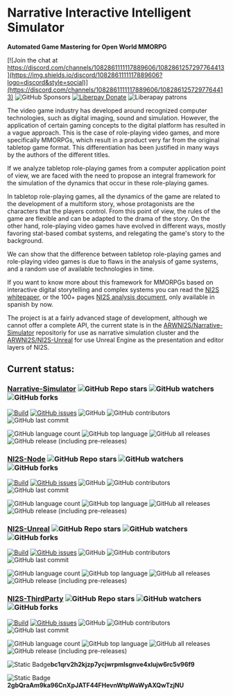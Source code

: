 # Narrative Interactive Intelligent Simulator
**Automated Game Mastering for Open World MMORPG**

[![Join the chat at https://discord.com/channels/1082861111117889606/1082861257297764413](https://img.shields.io/discord/1082861111117889606?logo=discord&style=social)](https://discord.com/channels/1082861111117889606/1082861257297764413)
![GitHub Sponsors](https://img.shields.io/github/sponsors/arwni2s?logo=github&style=social)
[![Liberpay Donate](https://img.shields.io/liberapay/goal/ARWNI2S?label=Donate&logo=liberapay&style=flat)](https://liberapay.com/ARWNI2S/donate)
![Liberapay patrons](https://img.shields.io/liberapay/patrons/arwni2s?logo=liberapay)

The video game industry has developed around recognized computer technologies, such as digital imaging, sound and simulation. However, the application of certain gaming concepts to the digital platform has resulted in a vague approach. This is the case of role-playing video games, and more specifically MMORPGs, which result in a product very far from the original tabletop game format. This differentiation has been justified in many ways by the authors of the different titles.

If we analyze tabletop role-playing games from a computer application point of view, we are faced with the need to propose an integral framework for the simulation of the dynamics that occur in these role-playing games.

In tabletop role-playing games, all the dynamics of the game are related to the development of a multiform story, whose protagonists are the characters that the players control. From this point of view, the rules of the game are flexible and can be adapted to the drama of the story. On the other hand, role-playing video games have evolved in different ways, mostly favoring stat-based combat systems, and relegating the game's story to the background.

We can show that the difference between tabletop role-playing games and role-playing video games is due to flaws in the analysis of game systems, and a random use of available technologies in time.

If you want to know more about this framework for MMORPGs based on interactive digital storytelling and complex systems you can read the [NI2S whitepaper](https://github.com/ARWNI2S/NI2S-Documentation/blob/main/pub/Whitepaper.pdf), or the 100+ pages [NI2S analysis document](https://github.com/ARWNI2S/NI2S-Documentation/blob/main/pub/NI2S_full.es.pdf), only available in spanish by now.

The project is at a fairly advanced stage of development, although we cannot offer a complete API, the current state is in the [ARWNI2S/Narrative-Simulator](https://github.com/ARWNI2S/Narrative-Simulator) repositoriy for use as narrative simulation cluster and the [ARWNI2S/NI2S-Unreal](https://github.com/ARWNI2S/NI2S-Unreal) for use Unreal Engine as the presentation and editor layers of NI2S.

## Current status:

### [Narrative-Simulator](https://github.com/ARWNI2S/Narrative-Simulator) ![GitHub Repo stars](https://img.shields.io/github/stars/arwni2s/narrative-simulator?style=social) ![GitHub watchers](https://img.shields.io/github/watchers/arwni2s/narrative-simulator?style=social) ![GitHub forks](https://img.shields.io/github/forks/arwni2s/narrative-simulator?style=social)
[![Build](https://img.shields.io/github/actions/workflow/status/arwni2s/narrative-simulator/build.yml?style=plastic)](https://github.com/arwni2s/narrative-simulator/actions?query=workflow%3Abuild)
[![GitHub issues](https://img.shields.io/github/issues/arwni2s/narrative-simulator?style=plastic)](https://github.com/ARWNI2S/narrative-simulator/issues)
![GitHub](https://img.shields.io/github/license/arwni2s/narrative-simulator?style=plastic)
![GitHub contributors](https://img.shields.io/github/contributors/arwni2s/narrative-simulator?style=plastic)
![GitHub last commit](https://img.shields.io/github/last-commit/arwni2s/narrative-simulator?style=plastic)

![GitHub language count](https://img.shields.io/github/languages/count/arwni2s/narrative-simulator?style=plastic)
![GitHub top language](https://img.shields.io/github/languages/top/arwni2s/narrative-simulator?style=plastic)
![GitHub all releases](https://img.shields.io/github/downloads/arwni2s/narrative-simulator/total?style=plastic)
![GitHub release (including pre-releases)](https://img.shields.io/github/v/release/arwni2s/narrative-simulator?display-name=tag&include_prereleases&style=plastic)

### [NI2S-Node](https://github.com/ARWNI2S/NI2S-Node) ![GitHub Repo stars](https://img.shields.io/github/stars/arwni2s/ni2s-node?style=social) ![GitHub watchers](https://img.shields.io/github/watchers/arwni2s/ni2s-node?style=social) ![GitHub forks](https://img.shields.io/github/forks/arwni2s/ni2s-node?style=social)
[![Build](https://img.shields.io/github/actions/workflow/status/arwni2s/ni2s-node/build.yml?style=plastic)](https://github.com/arwni2s/ni2s-node/actions?query=workflow%3Abuild)
[![GitHub issues](https://img.shields.io/github/issues/arwni2s/ni2s-node?style=plastic)](https://github.com/ARWNI2S/ni2s-node/issues)
![GitHub](https://img.shields.io/github/license/arwni2s/ni2s-node?style=plastic)
![GitHub contributors](https://img.shields.io/github/contributors/arwni2s/ni2s-node?style=plastic)
![GitHub last commit](https://img.shields.io/github/last-commit/arwni2s/ni2s-node?style=plastic)

![GitHub language count](https://img.shields.io/github/languages/count/arwni2s/ni2s-node?style=plastic)
![GitHub top language](https://img.shields.io/github/languages/top/arwni2s/ni2s-node?style=plastic)
![GitHub all releases](https://img.shields.io/github/downloads/arwni2s/ni2s-node/total?style=plastic)
![GitHub release (including pre-releases)](https://img.shields.io/github/v/release/arwni2s/ni2s-node?display-name=tag&include_prereleases&style=plastic)

### [NI2S-Unreal](https://github.com/ARWNI2S/NI2S-Unreal) ![GitHub Repo stars](https://img.shields.io/github/stars/arwni2s/ni2s-unreal?style=social) ![GitHub watchers](https://img.shields.io/github/watchers/arwni2s/ni2s-unreal?style=social) ![GitHub forks](https://img.shields.io/github/forks/arwni2s/ni2s-unreal?style=social)
[![Build](https://img.shields.io/github/actions/workflow/status/arwni2s/ni2s-unreal/build.yml?style=plastic)](https://github.com/arwni2s/ni2s-unreal/actions?query=workflow%3Abuild)
[![GitHub issues](https://img.shields.io/github/issues/arwni2s/ni2s-unreal?style=plastic)](https://github.com/ARWNI2S/ni2s-unreal/issues)
![GitHub](https://img.shields.io/github/license/arwni2s/ni2s-unreal?style=plastic)
![GitHub contributors](https://img.shields.io/github/contributors/arwni2s/ni2s-unreal?style=plastic)
![GitHub last commit](https://img.shields.io/github/last-commit/arwni2s/ni2s-unreal?style=plastic)

![GitHub language count](https://img.shields.io/github/languages/count/arwni2s/ni2s-unreal?style=plastic)
![GitHub top language](https://img.shields.io/github/languages/top/arwni2s/ni2s-unreal?style=plastic)
![GitHub all releases](https://img.shields.io/github/downloads/arwni2s/ni2s-unreal/total?style=plastic)
![GitHub release (including pre-releases)](https://img.shields.io/github/v/release/arwni2s/ni2s-unreal?display-name=tag&include_prereleases&style=plastic)

### [NI2S-ThirdParty](https://github.com/ARWNI2S/NI2S-ThirdParty) ![GitHub Repo stars](https://img.shields.io/github/stars/arwni2s/ni2s-thirdparty?style=social) ![GitHub watchers](https://img.shields.io/github/watchers/arwni2s/ni2s-thirdparty?style=social) ![GitHub forks](https://img.shields.io/github/forks/arwni2s/ni2s-thirdparty?style=social)
[![Build](https://img.shields.io/github/actions/workflow/status/arwni2s/ni2s-thirdparty/build.yml?style=plastic)](https://github.com/arwni2s/ni2s-thirdparty/actions?query=workflow%3Abuild)
[![GitHub issues](https://img.shields.io/github/issues/arwni2s/ni2s-thirdparty?style=plastic)](https://github.com/ARWNI2S/ni2s-thirdparty/issues)
![GitHub](https://img.shields.io/github/license/arwni2s/ni2s-thirdparty?style=plastic)
![GitHub contributors](https://img.shields.io/github/contributors/arwni2s/ni2s-thirdparty?style=plastic)
![GitHub last commit](https://img.shields.io/github/last-commit/arwni2s/ni2s-thirdparty?style=plastic)

![GitHub language count](https://img.shields.io/github/languages/count/arwni2s/ni2s-thirdparty?style=plastic)
![GitHub top language](https://img.shields.io/github/languages/top/arwni2s/ni2s-thirdparty?style=plastic)
![GitHub all releases](https://img.shields.io/github/downloads/arwni2s/ni2s-thirdparty/total?style=plastic)
![GitHub release (including pre-releases)](https://img.shields.io/github/v/release/arwni2s/ni2s-thirdparty?display-name=tag&include_prereleases&style=plastic)

![Static Badge](https://img.shields.io/badge/BTC-DONATE-ff8000?style=plastic&logo=bitcoin)**bc1qrv2h2kjzp7ycjwrpmlsgnve4xlujw6rc5v96f9** 

![Static Badge](https://img.shields.io/badge/SOL-DONATE-blue?style=plastic&logo=solana)**2gbQraAm9ka96CnXpJATF44FHevnWtpWaWyAXQwTzjNU** 

